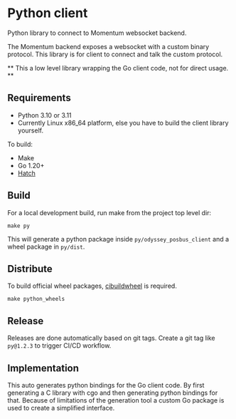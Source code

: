 # Python client

Python library to connect to Momentum websocket backend.

The Momentum backend exposes a websocket with a custom binary protocol. This library is for client to connect and talk the custom protocol.

** This a low level library wrapping the Go client code, not for direct usage. **


## Requirements

- Python 3.10 or 3.11
- Currently Linux x86_64 platform, else you have to build the client library yourself.

To build:
- Make
- Go 1.20+
- [Hatch](https://hatch.pypa.io/latest/)



## Build

For a local development build, run make from the project top level dir:

`make py`

This will generate a python package inside `py/odyssey_posbus_client` and a wheel package in `py/dist`.


## Distribute

To build official wheel packages, [cibuildwheel](https://cibuildwheel.readthedocs.io/) is required.

`make python_wheels`


## Release

Releases are done automatically based on git tags. Create a git tag like `py@1.2.3` to trigger CI/CD workflow.


## Implementation

This auto generates python bindings for the Go client code. By first generating a C library with cgo and then generating python bindings for that.
Because of limitations of the generation tool a custom Go package is used to create a simplified interface.
